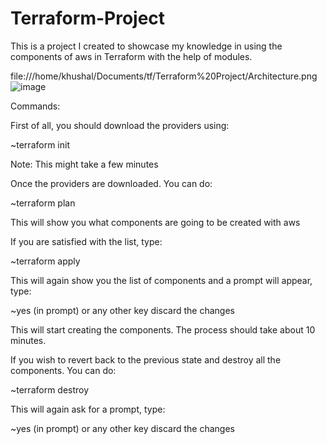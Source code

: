 # Terraform-Project

This is a project I created to showcase my knowledge in using the components of aws in Terraform with the help of modules.

file:///home/khushal/Documents/tf/Terraform%20Project/Architecture.png![image](https://user-images.githubusercontent.com/112554837/218684208-b51cd6a2-3daf-4207-b919-06459547c503.png)

Commands:

First of all, you should download the providers using:

~terraform init

Note: This might take a few minutes

Once the providers are downloaded. You can do:

~terraform plan

This will show you what components are going to be created with aws

If you are satisfied with the list, type:

~terraform apply

This will again show you the list of components and a prompt will appear, type:

~yes (in prompt) or any other key discard the changes

This will start creating the components. The process should take about 10 minutes. 

If you wish to revert back to the previous state and destroy all the components. You can do:

~terraform destroy

This will again ask for a prompt, type:

~yes (in prompt) or any other key discard the changes






